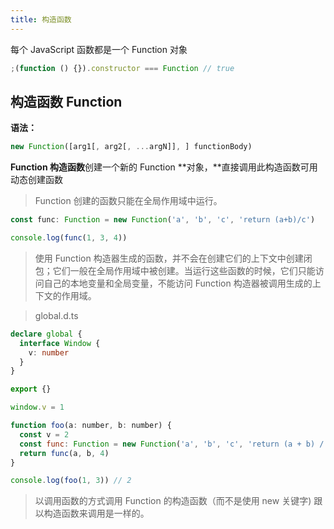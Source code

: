 ```yaml
---
title: 构造函数
---
```


每个 JavaScript 函数都是一个 Function 对象

```javascript
;(function () {}).constructor === Function // true
```

## 构造函数 Function

**语法：**

```javascript
new Function([arg1[, arg2[, ...argN]], ] functionBody)
```

**Function 构造函数**创建一个新的 Function **对象，**直接调用此构造函数可用动态创建函数

> Function 创建的函数只能在全局作用域中运行。

```javascript
const func: Function = new Function('a', 'b', 'c', 'return (a+b)/c')

console.log(func(1, 3, 4))
```

> 使用 Function 构造器生成的函数，并不会在创建它们的上下文中创建闭包；它们一般在全局作用域中被创建。当运行这些函数的时候，它们只能访问自己的本地变量和全局变量，不能访问 Function 构造器被调用生成的上下文的作用域。

> global.d.ts

```typescript
declare global {
  interface Window {
    v: number
  }
}

export {}
```

```javascript
window.v = 1

function foo(a: number, b: number) {
  const v = 2
  const func: Function = new Function('a', 'b', 'c', 'return (a + b) / c + v')
  return func(a, b, 4)
}

console.log(foo(1, 3)) // 2
```

> 以调用函数的方式调用 Function 的构造函数（而不是使用 new 关键字) 跟以构造函数来调用是一样的。

